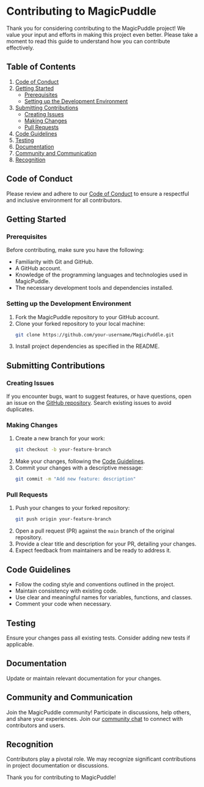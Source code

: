 # Contributing to MagicPuddle

Thank you for considering contributing to the MagicPuddle project! We value your input and efforts in making this project even better. Please take a moment to read this guide to understand how you can contribute effectively.

## Table of Contents

1. [Code of Conduct](#code-of-conduct)
2. [Getting Started](#getting-started)
    - [Prerequisites](#prerequisites)
    - [Setting up the Development Environment](#setting-up-the-development-environment)
3. [Submitting Contributions](#submitting-contributions)
    - [Creating Issues](#creating-issues)
    - [Making Changes](#making-changes)
    - [Pull Requests](#pull-requests)
4. [Code Guidelines](#code-guidelines)
5. [Testing](#testing)
6. [Documentation](#documentation)
7. [Community and Communication](#community-and-communication)
8. [Recognition](#recognition)

## Code of Conduct

Please review and adhere to our [Code of Conduct](CODE_OF_CONDUCT.md) to ensure a respectful and inclusive environment for all contributors.

## Getting Started

### Prerequisites

Before contributing, make sure you have the following:

- Familiarity with Git and GitHub.
- A GitHub account.
- Knowledge of the programming languages and technologies used in MagicPuddle.
- The necessary development tools and dependencies installed.

### Setting up the Development Environment

1. Fork the MagicPuddle repository to your GitHub account.
2. Clone your forked repository to your local machine:
   ```sh
   git clone https://github.com/your-username/MagicPuddle.git
   ```
3. Install project dependencies as specified in the README.

## Submitting Contributions

### Creating Issues

If you encounter bugs, want to suggest features, or have questions, open an issue on the [GitHub repository](https://github.com/your-username/MagicPuddle/issues). Search existing issues to avoid duplicates.

### Making Changes

1. Create a new branch for your work:
   ```sh
   git checkout -b your-feature-branch
   ```
2. Make your changes, following the [Code Guidelines](#code-guidelines).
3. Commit your changes with a descriptive message:
   ```sh
   git commit -m "Add new feature: description"
   ```

### Pull Requests

1. Push your changes to your forked repository:
   ```sh
   git push origin your-feature-branch
   ```
2. Open a pull request (PR) against the `main` branch of the original repository.
3. Provide a clear title and description for your PR, detailing your changes.
4. Expect feedback from maintainers and be ready to address it.

## Code Guidelines

- Follow the coding style and conventions outlined in the project.
- Maintain consistency with existing code.
- Use clear and meaningful names for variables, functions, and classes.
- Comment your code when necessary.

## Testing

Ensure your changes pass all existing tests. Consider adding new tests if applicable.

## Documentation

Update or maintain relevant documentation for your changes.

## Community and Communication

Join the MagicPuddle community! Participate in discussions, help others, and share your experiences. Join our [community chat](https://example.com/community-chat) to connect with contributors and users.

## Recognition

Contributors play a pivotal role. We may recognize significant contributions in project documentation or discussions.

Thank you for contributing to MagicPuddle!
